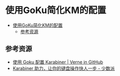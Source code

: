 # 使用GoKu简化KM的配置

<!--ts-->
* [使用GoKu简化KM的配置](#使用goku简化km的配置)
   * [参考资源](#参考资源)

<!-- Created by https://github.com/ekalinin/github-markdown-toc -->
<!-- Added by: runner, at: Thu Sep 22 13:00:28 UTC 2022 -->

<!--te-->

## 参考资源

- [使用 Goku 配置 Karabiner | Verne in GitHub](https://einverne.github.io/post/2020/08/use-goku-config-karabiner.html)
- [Karabiner 助力，让你的键盘操作快人一步 - 少数派](https://web.archive.org/web/20220624043538/https://sspai.com/post/73827)